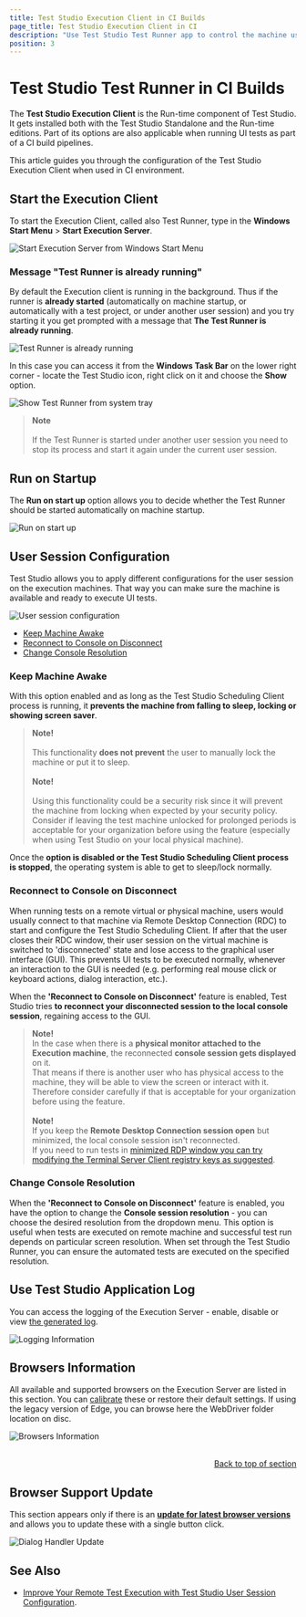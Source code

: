 ```yaml
---
title: Test Studio Execution Client in CI Builds
page_title: Test Studio Execution Client in CI
description: "Use Test Studio Test Runner app to control the machine user session when running UI tests as part of CI pipeline. "
position: 3
---
```

# Test Studio Test Runner in CI Builds

The **Test Studio Execution Client** is the Run-time component of Test Studio. It gets installed both with the Test Studio Standalone and the Run-time editions. Part of its options are also applicable when running UI tests as part of a CI build pipelines.

This article guides you through the configuration of the Test Studio Execution Client when used in CI environment. 

## Start the Execution Client

To start the Execution Client, called also Test Runner, type in the __Windows Start Menu__ > **Start Execution Server**.

![Start Execution Server from Windows Start Menu][1a]

### Message "Test Runner is already running"

By default the Execution client is running in the background. Thus if the runner is __already started__ (automatically on machine startup, or automatically with a test project, or under another user session) and you try starting it you get prompted with a message that **The Test Runner is already running**. 

![Test Runner is already running][0]

In this case you can access it from the __Windows Task Bar__ on the lower right corner - locate the Test Studio icon, right click on it and choose the **Show** option. 

![Show Test Runner from system tray][1]

> __Note__
><br>
><br>
> If the Test Runner is started under another user session you need to stop its process and start it again under the current user session. 

## Run on Startup

The **Run on start up** option allows you to decide whether the Test Runner should be started automatically on machine startup.

![Run on start up][7]

## User Session Configuration

Test Studio allows you to apply different configurations for the user session on the execution machines. That way you can make sure the machine is available and ready to execute UI tests.

![User session configuration][8]

* [Keep Machine Awake](#keep-machine-awake)
* [Reconnect to Console on Disconnect](#reconnect-to-console-on-disconnect)
* [Change Console Resolution](#change-console-resolution)

### Keep Machine Awake

With this option enabled and as long as the Test Studio Scheduling Client process is running, it __prevents the machine from falling to sleep, locking or showing screen saver__.

> __Note!__ 
><br> 
><br> This functionality __does not prevent__ the user to manually lock the machine or put it to sleep.
><br> 
><br>
> __Note!__ 
><br> 
><br> Using this functionality could be a security risk since it will prevent the machine from locking when expected by your security policy. Consider if leaving the test machine unlocked for prolonged periods is acceptable for your organization before using the feature (especially when using Test Studio on your local physical machine).

Once the __option is disabled or the Test Studio Scheduling Client process is stopped__, the operating system is able to get to sleep/lock normally.

### Reconnect to Console on Disconnect

When running tests on a remote virtual or physical machine, users would usually connect to that machine via Remote Desktop Connection (RDC) to start and configure the Test Studio Scheduling Client. If after that the user closes their RDC window, their user session on the virtual machine is switched to 'disconnected' state and lose access to the graphical user interface (GUI). This prevents UI tests to be executed normally, whenever an interaction to the GUI is needed (e.g. performing real mouse click or keyboard actions, dialog interaction, etc.).

When the __'Reconnect to Console on Disconnect'__ feature is enabled, Test Studio tries __to reconnect your disconnected session to the local console session__, regaining access to the GUI.

> __Note!__ 
><br>
> In the case when there is a __physical monitor attached to the Execution machine__, the reconnected __console session gets displayed__ on it.
><br>
> That means if there is another user who has physical access to the machine, they will be able to view the screen or interact with it. Therefore consider carefully if that is acceptable for your organization before using the feature.
><br>
><br>
> __Note!__ 
><br>
> If you keep the __Remote Desktop Connection session open__ but minimized, the local console session isn't reconnected.
><br>
> If you need to run tests in <a href="/knowledge-base/test-execution-kb/minimized-rdc" target="_blank">minimized RDP window you can try modifying the Terminal Server Client registry keys as suggested</a>.

### Change Console Resolution

When the __'Reconnect to Console on Disconnect'__ feature is enabled, you have the option to change the __Console session resolution__ - you can choose the desired resolution from the dropdown menu. This option is useful when tests are executed on remote machine and successful test run depends on particular screen resolution. When set through the Test Studio Runner, you can ensure the automated tests are executed on the specified resolution.

## Use Test Studio Application Log

You can access the logging of the Execution Server - enable, disable or view <a href="/knowledge-base/best-practices-kb/generate-application-log" target="_blank">the generated log</a>.

![Logging Information][6a]

## Browsers Information

All available and supported browsers on the Execution Server are listed in this section. You can <a href="/features/project-settings/browsers" target="_blank">calibrate</a> these or restore their default settings. If using the legacy version of Edge, you can browse here the WebDriver folder location on disc.

![Browsers Information][6b]

<br>
<div><a style="float:right" href="#configure-test-studio-execution-client">Back to top of section</a></div>
<br>

## Browser Support Update

This section appears only if there is an <a href="/features/dialogs-and-popups/dialog-handler-updater" target="_blank">__update for latest browser versions__</a> and allows you to update these with a single button click.

![Dialog Handler Update][6c]


## See Also

* <a href="https://www.telerik.com/blogs/improve-remote-test-execution-test-studio-user-session-configuration" target="_blank">Improve Your Remote Test Execution with Test Studio User Session Configuration</a>.

[0]: /img/features/scheduling-test-runs/create-execution-server/fig0.png
[1]: /img/features/scheduling-test-runs/create-execution-server/fig1.png
[1a]: /img/features/scheduling-test-runs/create-execution-server/fig1a.png
[2]: /img/features/scheduling-test-runs/create-execution-server/fig2.png
[3]: /img/features/scheduling-test-runs/create-execution-server/fig3.png
[4]: /img/features/scheduling-test-runs/create-execution-server/fig4.png
[5]: /img/features/scheduling-test-runs/create-execution-server/fig5.png
[6]: /img/features/scheduling-test-runs/create-execution-server/fig6.png
[6a]: /img/features/scheduling-test-runs/create-execution-server/fig6a.png
[6b]: /img/features/scheduling-test-runs/create-execution-server/fig6b.png
[6c]: /img/features/scheduling-test-runs/create-execution-server/fig6c.png
[7]: /img/features/scheduling-test-runs/create-execution-server/fig7.png
[8]: /img/features/scheduling-test-runs/create-execution-server/fig8.png